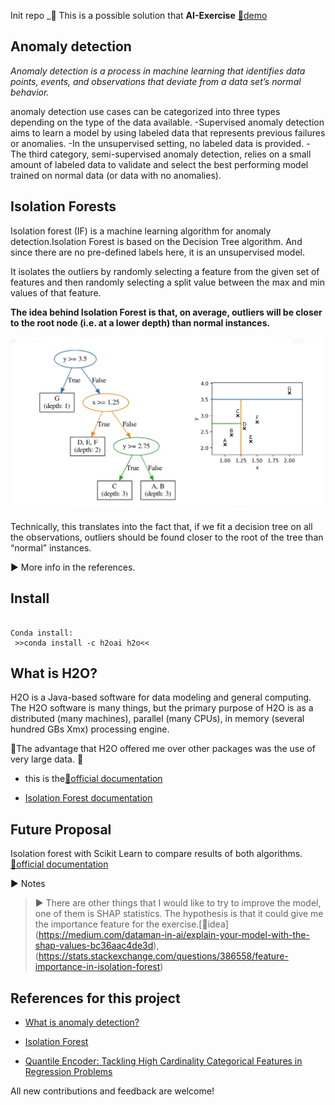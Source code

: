  Init repo
_👀 This is a possible solution that  **AI-Exercise**  [🔗demo](https://github.com/natasa-plulikova/AI-Exercise)


## Anomaly detection

*Anomaly detection is a process in machine learning that identifies data points, events, and observations that deviate from a data set’s normal behavior.* 

anomaly detection use cases can be categorized into three types depending on the type of the data available. 
-Supervised anomaly detection aims to learn a model by using labeled data that represents previous failures or anomalies. 
-In the unsupervised setting, no labeled data is provided. 
-The third category, semi-supervised anomaly detection, relies on a small amount of labeled data to validate and select the best performing model trained on normal data (or data with no anomalies). 


## Isolation Forests

Isolation forest (IF) is a machine learning algorithm for anomaly detection.Isolation Forest is based on the Decision Tree algorithm. And since there are no pre-defined labels here, it is an unsupervised model.


It isolates the outliers by randomly selecting a feature from the given set of features and then randomly selecting a split value between the max and min values of that feature.


**The idea behind Isolation Forest is that, on average, outliers will be closer to the root node (i.e. at a lower depth) than normal instances.**

![Alt text](https://github.com/Andrea-Monserrat/Anomalies-detection/blob/main/IF.png)

Technically, this translates into the fact that, if we fit a decision tree on all the observations, outliers should be found closer to the root of the tree than “normal” instances.

▶︎ More info in the references.

## Install

```For this project I have decided to use H2O as the main library for ML.

Conda install:
 >>conda install -c h2oai h2o<<
```

## What is H2O?

H2O is a Java-based software for data modeling and general computing. The H2O software is many things, but the primary purpose of H2O is as a distributed (many machines), parallel (many CPUs), in memory (several hundred GBs Xmx) processing engine.

 🌟The advantage that H2O offered me over other packages was the use of very large data.  🌟
- this is the[🔗official documentation](https://docs.h2o.ai/h2o/latest-stable/h2o-py/docs/intro.html#:~:text=H2O%20from%20Python%20is%20a%20tool%20for%20rapidly,Java-based%20software%20for%20data%20modeling%20and%20general%20computing.)

- [Isolation Forest documentation](https://docs.h2o.ai/h2o/latest-stable/h2o-docs/data-science/if.html?highlight=isolation%20forest)



## Future Proposal

Isolation forest with Scikit Learn to compare results of both algorithms.
[🔗official documentation](https://scikit-learn.org/stable/modules/generated/sklearn.ensemble.IsolationForest.html)

▶︎ Notes


> ▶︎ There are other things that I would like to try to improve the model, one of them is SHAP statistics. The hypothesis is that it could give me the importance feature for the exercise.[🔗idea] (https://medium.com/dataman-in-ai/explain-your-model-with-the-shap-values-bc36aac4de3d),(https://stats.stackexchange.com/questions/386558/feature-importance-in-isolation-forest)




## References for this project

- [What is anomaly detection?](https://developer.ibm.com/learningpaths/get-started-anomaly-detection-api/what-is-anomaly-detection/) 

- [Isolation Forest](https://cs.nju.edu.cn/zhouzh/zhouzh.files/publication/icdm08b.pdf)

- [Quantile Encoder: Tackling High Cardinality Categorical Features in Regression Problems](https://arxiv.org/pdf/2105.13783.pdf)



All new contributions and feedback are welcome! 
